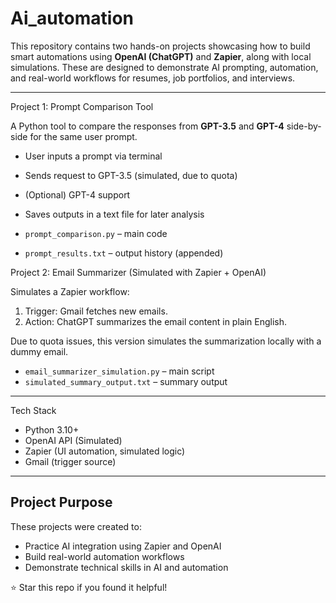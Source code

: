 # Ai_automation


This repository contains two hands-on projects showcasing how to build smart automations using **OpenAI (ChatGPT)** and **Zapier**, along with local simulations. These are designed to demonstrate AI prompting, automation, and real-world workflows for resumes, job portfolios, and interviews.

---

Project 1: Prompt Comparison Tool

A Python tool to compare the responses from **GPT-3.5** and **GPT-4** side-by-side for the same user prompt.

- User inputs a prompt via terminal
- Sends request to GPT-3.5 (simulated, due to quota)
- (Optional) GPT-4 support
- Saves outputs in a text file for later analysis

- `prompt_comparison.py` – main code
- `prompt_results.txt` – output history (appended)


Project 2: Email Summarizer (Simulated with Zapier + OpenAI)

Simulates a Zapier workflow:
1. Trigger: Gmail fetches new emails.
2. Action: ChatGPT summarizes the email content in plain English.

Due to quota issues, this version simulates the summarization locally with a dummy email.

- `email_summarizer_simulation.py` – main script
- `simulated_summary_output.txt` – summary output

---
Tech Stack

- Python 3.10+
- OpenAI API (Simulated)
- Zapier (UI automation, simulated logic)
- Gmail (trigger source)

---

##  Project Purpose

These projects were created to:
- Practice AI integration using Zapier and OpenAI
- Build real-world automation workflows
- Demonstrate technical skills in AI and automation

⭐ Star this repo if you found it helpful!
